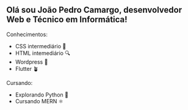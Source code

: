 ## Olá sou João Pedro Camargo, desenvolvedor Web e Técnico em Informática!

Conhecimentos:
  - CSS intermediário 📘
  - HTML intemediário 🔍
  - Wordpress 📝
  - Flutter 🪴

  
Cursando:
  - Explorando Python 🐍
  - Cursando MERN ⚛️
